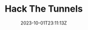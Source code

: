 ---
title: "Hack The Tunnels"
date: 2023-10-01T23:11:13Z
draft: false
url: "/hackthetunnels"
layout: hack_the_tunnels
preview: "images/event_posters/2023-2024/hack_the_tunnels.jpg"
---